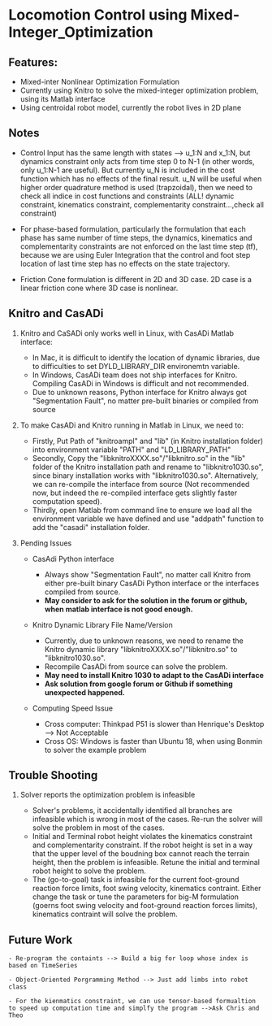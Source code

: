 # Locomotion Control using Mixed-Integer_Optimization

## Features:

- Mixed-inter Nonlinear Optimization Formulation
- Currently using Knitro to solve the mixed-integer optimization problem, using its Matlab interface
- Using centroidal robot model, currently the robot lives in 2D plane

## Notes

- Control Input has the same length with states --> u_1:N and x_1:N, but dynamics constraint only acts from time step 0 to N-1 (in other words, only u_1:N-1 are useful). But currently u_N is included in the cost function which has no effects of the final result. u_N will be useful when higher order quadrature method is used (trapzoidal), then we need to check all indice in cost functions and constraints (ALL! dynamic constraint, kinematics constraint, complementarity constraint...,check all constraint)

- For phase-based formulation, particularly the formulation that each phase has same number of time steps, the dynamics, kinematics and complementarity constraints are not enforced on the last time step (tf), because we are using Euler Integration that the control and foot step location of last time step has no effects on the state trajectory.

- Friction Cone formulation is different in 2D and 3D case. 2D case is a linear friction cone where 3D case is nonlinear.


## Knitro and CasADi

1. Knitro and CaSADi only works well in Linux, with CasADi Matlab interface:
    - In Mac, it is difficult to identify the location of dynamic libraries, due to difficulties to set DYLD_LIBRARY_DIR environemtn variable.
    - In Windows, CasADi team does not ship interfaces for Knitro. Compiling CasADi in Windows is difficult and not recommended.
    - Due to unknown reasons, Python interface for Knitro always got "Segmentation Fault", no matter pre-built binaries or compiled from source

2. To make CasADi and Knitro running in Matlab in Linux, we need to:
    - Firstly, Put Path of "knitroampl" and "lib" (in Knitro installation folder) into environment variable "PATH" and "LD_LIBRARY_PATH"
    - Secondly, Copy the "libknitroXXXX.so"/"libknitro.so" in the "lib" folder of the Knitro installation path and rename to "libknitro1030.so", since binary installation works with "libknitro1030.so". Alternatively, we can re-compile the interface from source (Not recommended now, but indeed the re-compiled interface gets slightly faster computation speed).
    - Thirdly, open Matlab from command line to ensure we load all the environment variable we have defined and use "addpath" function to add the "casadi" installation folder.

3. Pending Issues

    - CasAdi Python interface
        - Always show "Segmentation Fault", no matter call Knitro from either pre-built binary CasADi Python interface or the interfaces compiled from source. 
        - **May consider to ask for the solution in the forum or github, when matlab interface is not good enough.**
    
    - Knitro Dynamic Library File Name/Version
        - Currently, due to unknown reasons, we need to rename the Knitro dynamic library "libknitroXXXX.so"/"libknitro.so" to "libknitro1030.so".
        - Recompile CasADi from source can solve the problem.
        - **May need to install Knitro 1030 to adapt to the CasADi interface**
        - **Ask solution from google forum or Github if something unexpected happened.**

    - Computing Speed Issue
        - Cross computer: Thinkpad P51 is slower than Henrique's Desktop --> Not Acceptable
        - Cross OS: Windows is faster than Ubuntu 18, when using Bonmin to solver the example problem

## Trouble Shooting

1. Solver reports the optimization problem is infeasible

    - Solver's problems, it accidentally identified all branches are infeasible which is wrong in most of the cases. Re-run the solver will solve the problem in most of the cases.
    - Initial and Terminal robot height violates the kinematics constraint and complementarity constraint. If the robot height is set in a way that the upper level of the   boudning box cannot reach the terrain height, then the problem is infeasible. Retune the initial and terminal robot height to solve the problem.
    - The (go-to-goal) task is infeasible for the current foot-ground reaction force limits, foot swing velocity, kinematics contraint. Either change the task or tune the parameters for big-M formulation (goerns foot swing velocity and foot-ground reaction forces limits), kinematics contraint will solve the problem. 

## Future Work

    - Re-program the containts --> Build a big for loop whose index is based on TimeSeries

    - Object-Oriented Porgramming Method --> Just add limbs into robot class

    - For the kienmatics constraint, we can use tensor-based formualtion to speed up computation time and simplfy the program -->Ask Chris and Theo


